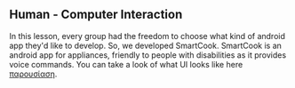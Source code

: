 <h2> Human - Computer Interaction</h2>

In this lesson, every group had the freedom to choose what kind of android app they'd like to develop. So, we developed SmartCook. SmartCook is an android app for appliances, friendly to people with disabilities as it provides voice commands. You can take a look of what UI looks like here [παρουσίαση](https://github.com/stkokko/Projects/blob/master/HumanComputerInteraction%20(Android%20-%20Java)/AppPresentation.pdf).
